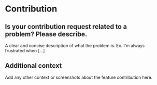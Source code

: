 # Contribution

## **Is your contribution request related to a problem? Please describe.**
A clear and concise description of what the problem is. Ex. I'm always frustrated when [...]

## **Additional context**
Add any other context or screenshots about the feature contribution here.
